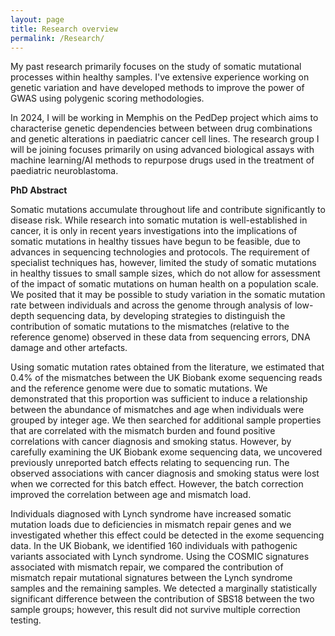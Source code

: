 ```yaml
---
layout: page
title: Research overview
permalink: /Research/
---
```


My past research primarily focuses on the study of somatic mutational processes within healthy samples. I've extensive experience working on genetic variation and have developed methods to improve the power of GWAS using polygenic scoring methodologies. 

In 2024, I will be working in Memphis on the PedDep project which aims to characterise genetic dependencies between between drug combinations and genetic alterations in paediatric cancer cell lines. The research group I will be joining focuses primarily on using advanced biological assays with machine learning/AI methods to repurpose drugs used in the treatment of paediatric neuroblastoma.

**PhD Abstract**

Somatic mutations accumulate throughout life and contribute significantly to disease risk. While research into somatic mutation is well-established in cancer, it is only in recent years investigations into the implications of somatic mutations in healthy
tissues have begun to be feasible, due to advances in sequencing technologies and protocols. The requirement of specialist techniques has, however, limited the study of somatic mutations in healthy tissues to small sample sizes, which do not allow for assessment of the impact of somatic mutations on human health on a population scale. We posited that it may be possible to study variation in the somatic mutation rate between individuals and across the genome through analysis of low-depth sequencing data, by
developing strategies to distinguish the contribution of somatic mutations to the mismatches (relative to the reference genome) observed in these data from sequencing errors, DNA damage and other artefacts.

Using somatic mutation rates obtained from the literature, we estimated that 0.4% of the mismatches between the UK Biobank exome sequencing reads and the reference genome were due to somatic mutations. We demonstrated that this proportion was sufficient to induce a relationship between the abundance of mismatches and age when individuals were grouped by integer age. We then searched for additional sample properties that are correlated with the mismatch burden and found positive correlations
with cancer diagnosis and smoking status. However, by carefully examining the UK Biobank exome sequencing data, we uncovered previously unreported batch effects relating to sequencing run. The observed associations with cancer diagnosis and smoking
status were lost when we corrected for this batch effect. However, the batch correction improved the correlation between age and mismatch load.

Individuals diagnosed with Lynch syndrome have increased somatic mutation loads due to deficiencies in mismatch repair genes and we investigated whether this effect could be detected in the exome sequencing data. In the UK Biobank, we identified
160 individuals with pathogenic variants associated with Lynch syndrome. Using the COSMIC signatures associated with mismatch repair, we compared the contribution of mismatch repair mutational signatures between the Lynch syndrome samples and
the remaining samples. We detected a marginally statistically significant difference between the contribution of SBS18 between the two sample groups; however, this result did not survive multiple correction testing.

